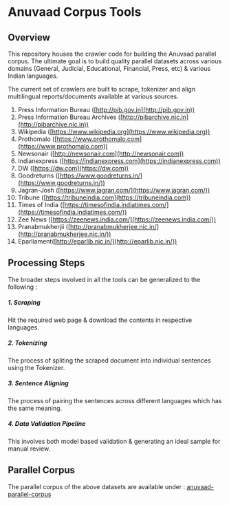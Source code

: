 # Anuvaad Corpus Tools

## Overview
This repository houses the crawler code for building the Anuvaad parallel corpus.
The ultimate goal is to build quality parallel datasets across various domains
(General, Judicial, Educational, Financial, Press, etc) & various Indian languages.

The current set of crawlers are built to scrape, tokenizer and align
multilingual reports/documents available at various sources.

1. Press Information Bureau ([http://pib.gov.in](http://pib.gov.in))
2. Press Information Bureau Archives ([http://pibarchive.nic.in](http://pibarchive.nic.in))
3. Wikipedia ([https://www.wikipedia.org](https://www.wikipedia.org))
4. Prothomalo ([https://www.prothomalo.com](https://www.prothomalo.com))
5. Newsonair ([http://newsonair.com](http://newsonair.com))
6. Indianexpress ([https://indianexpress.com](https://indianexpress.com))
7. DW ([https://dw.com](https://dw.com))
8. Goodreturns ([https://www.goodreturns.in/](https://www.goodreturns.in/))
9. Jagran-Josh ([https://www.jagran.com/](https://www.jagran.com/))
10. Tribune ([https://tribuneindia.com](https://tribuneindia.com))
11. Times of India ([https://timesofindia.indiatimes.com/](https://timesofindia.indiatimes.com/))
12. Zee News ([https://zeenews.india.com/](https://zeenews.india.com/))
13. Pranabmukherjii ([http://pranabmukherjee.nic.in/](http://pranabmukherjee.nic.in/))
14. Eparliament([http://eparlib.nic.in/](http://eparlib.nic.in/))

## Processing Steps
The broader steps involved in all the tools can be generalized to the following :
##### 1. Scraping
Hit the required web page & download the contents in respective languages.

##### 2. Tokenizing
The process of spliting the scraped document into individual sentences using the Tokenizer.

##### 3. Sentence Aligning
The process of pairing the sentences across different languages which has the same meaning.

##### 4. Data Validation Pipeline
This involves both model based validation & generating an ideal sample for manual review.

## Parallel Corpus
The parallel corpus of the above datasets are available under :
[anuvaad-parallel-corpus](https://github.com/project-anuvaad/anuvaad-parallel-corpus)
